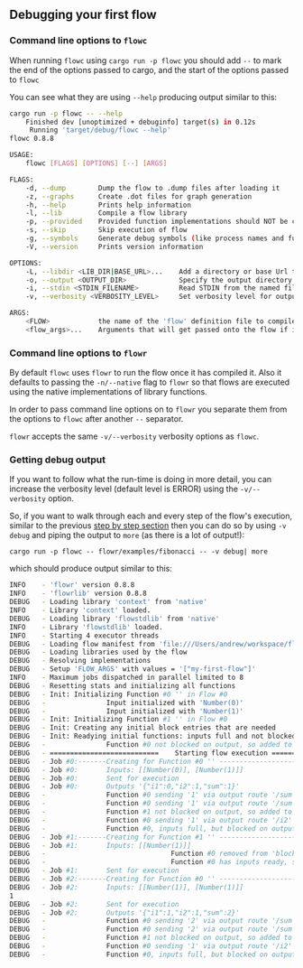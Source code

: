 ## Debugging your first flow

### Command line options to `flowc`
When running `flowc` using `cargo run -p flowc` you should add `--` to mark the end of the options passed to cargo, 
and the start of the options passed to `flowc`

You can see what they are using `--help` producing output similar to this:

```bash
cargo run -p flowc -- --help                         
    Finished dev [unoptimized + debuginfo] target(s) in 0.12s
     Running 'target/debug/flowc --help'
flowc 0.8.8

USAGE:
    flowc [FLAGS] [OPTIONS] [--] [ARGS]

FLAGS:
    -d, --dump        Dump the flow to .dump files after loading it
    -z, --graphs      Create .dot files for graph generation
    -h, --help        Prints help information
    -l, --lib         Compile a flow library
    -p, --provided    Provided function implementations should NOT be compiled from source
    -s, --skip        Skip execution of flow
    -g, --symbols     Generate debug symbols (like process names and full routes)
    -V, --version     Prints version information

OPTIONS:
    -L, --libdir <LIB_DIR|BASE_URL>...    Add a directory or base Url to the Library Search path
    -o, --output <OUTPUT_DIR>             Specify the output directory for generated manifest
    -i, --stdin <STDIN_FILENAME>          Read STDIN from the named file
    -v, --verbosity <VERBOSITY_LEVEL>     Set verbosity level for output (trace, debug, info, warn, error (default))

ARGS:
    <FLOW>            the name of the 'flow' definition file to compile
    <flow_args>...    Arguments that will get passed onto the flow if it is executed

```

### Command line options to `flowr`
By default `flowc` uses `flowr` to run the flow once it has compiled it. Also it defaults to passing the `-n/--native`
flag to `flowr` so that flows are executed using the native implementations of library functions.

In order to pass command line options on to `flowr` you separate them from the options to `flowc` after another `--` separator.

`flowr` accepts the same `-v/--verbosity` verbosity options as `flowc`.

### Getting debug output
If you want to follow what the run-time is doing in more detail, you can increase the verbosity level (default level is ERROR)
using the `-v/--verbosity` option.

So, if you want to walk through each and every step of the flow's execution, similar to the previous [step by step section](step-by-step.md) 
then you can do so by using `-v debug` and piping the output to `more` (as there is a lot of output!):
 
 `cargo run -p flowc -- flowr/examples/fibonacci -- -v debug| more`

which should produce output similar to this:

```bash
INFO    - 'flowr' version 0.8.8
INFO    - 'flowrlib' version 0.8.8
DEBUG   - Loading library 'context' from 'native'
INFO    - Library 'context' loaded.
DEBUG   - Loading library 'flowstdlib' from 'native'
INFO    - Library 'flowstdlib' loaded.
INFO    - Starting 4 executor threads
DEBUG   - Loading flow manifest from 'file:///Users/andrew/workspace/flow/flowr/examples/fibonacci/manifest.json'
DEBUG   - Loading libraries used by the flow
DEBUG   - Resolving implementations
DEBUG   - Setup 'FLOW_ARGS' with values = '["my-first-flow"]'
INFO    - Maximum jobs dispatched in parallel limited to 8
DEBUG   - Resetting stats and initializing all functions
DEBUG   - Init: Initializing Function #0 '' in Flow #0
DEBUG   -               Input initialized with 'Number(0)'
DEBUG   -               Input initialized with 'Number(1)'
DEBUG   - Init: Initializing Function #1 '' in Flow #0
DEBUG   - Init: Creating any initial block entries that are needed
DEBUG   - Init: Readying initial functions: inputs full and not blocked on output
DEBUG   -               Function #0 not blocked on output, so added to 'Ready' list
DEBUG   - ===========================    Starting flow execution =============================
DEBUG   - Job #0:-------Creating for Function #0 '' ---------------------------
DEBUG   - Job #0:       Inputs: [[Number(0)], [Number(1)]]
DEBUG   - Job #0:       Sent for execution
DEBUG   - Job #0:       Outputs '{"i1":0,"i2":1,"sum":1}'
DEBUG   -               Function #0 sending '1' via output route '/sum' to Self:1
DEBUG   -               Function #0 sending '1' via output route '/sum' to Function #1:0
DEBUG   -               Function #1 not blocked on output, so added to 'Ready' list
DEBUG   -               Function #0 sending '1' via output route '/i2' to Self:0
DEBUG   -               Function #0, inputs full, but blocked on output. Added to blocked list
DEBUG   - Job #1:-------Creating for Function #1 '' ---------------------------
DEBUG   - Job #1:       Inputs: [[Number(1)]]
DEBUG   -                               Function #0 removed from 'blocked' list
DEBUG   -                               Function #0 has inputs ready, so added to 'ready' list
DEBUG   - Job #1:       Sent for execution
DEBUG   - Job #2:-------Creating for Function #0 '' ---------------------------
DEBUG   - Job #2:       Inputs: [[Number(1)], [Number(1)]]
1
DEBUG   - Job #2:       Sent for execution
DEBUG   - Job #2:       Outputs '{"i1":1,"i2":1,"sum":2}'
DEBUG   -               Function #0 sending '2' via output route '/sum' to Self:1
DEBUG   -               Function #0 sending '2' via output route '/sum' to Function #1:0
DEBUG   -               Function #1 not blocked on output, so added to 'Ready' list
DEBUG   -               Function #0 sending '1' via output route '/i2' to Self:0
DEBUG   -               Function #0, inputs full, but blocked on output. Added to blocked list
```